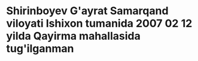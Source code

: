 # Shirinboyev G'ayrat Samarqand viloyati Ishixon tumanida 2007 02 12 yilda Qayirma mahallasida tug'ilganman
